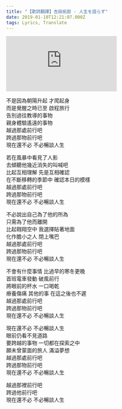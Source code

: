 ```yaml
---
title: "【歌詞翻譯】吉田拓郎 - 人生を語らず"
date: 2019-01-10T12:21:07.000Z
tags: Lyrics, Translate
---
```


<iframe title="吉田拓郎 - 人生を語らず" src="https://www.youtube.com/embed/zJIdBFIBePM" frameborder="0" allow="accelerometer; autoplay; clipboard-write; encrypted-media; gyroscope; picture-in-picture" allowfullscreen></iframe>

<p>不是因為朝陽升起 才爬起身
<br>而是覺醒之時已至 啟程旅行
<br>告別過往教導的事物
<br>親身體驗遙遠的事物
<br>越過那處前行吧
<br>跨過那物前行吧
<br>現在還不必 不必暢談人生</p>

<p>若在風暴中看見了人影
<br>去傾聽他幾近消失的叫喊吧
<br>比起互相理解 先是互相確認
<br>在不斷移轉的季節中 確認本日的模樣
<br>越過那處前行吧
<br>跨過那物前行吧
<br>現在還不必 不必暢談人生</p>

<p>不必說出自己為了他的所為
<br>只需為了他而離開
<br>比起翱翔空中 我選擇貼著地面
<br>化作膽小之人 閉上嘴巴
<br>越過那處前行吧
<br>跨過那物前行吧
<br>現在還不必 不必暢談人生</p>

<p>不會有什麼事情 比過早的寒冬更晚
<br>首班電車發動 破風前行
<br>將眼前的杯水 一口喝乾
<br>療養傷痛 其他的事 在這之後也不遲
<br>越過那處前行吧
<br>跨過那物前行吧
<br>現在還不必 不必暢談人生</p>

<p>現在還不必 不必暢談人生
<br>眼前仍看不見道路
<br>要跨越的事物 一切都在探索之中
<br>願未曾蒙面的旅人 滿溢夢想
<br>越過那處前行吧
<br>跨過那物前行吧
<br>現在還不必 不必暢談人生</p>

<p>越過那裡前行吧
<br>跨過他前行吧
<br>現在還不必 不必暢談人生</p>
